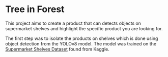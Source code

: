 # Tree in Forest
This project aims to create a product that can detects objects on supermarket shelves and highlight the specific product you are looking for.

The first step was to isolate the products on shelves which is done using object detection from the YOLOv8 model. The model was trained on the [Supermarket Shelves Dataset](https://www.kaggle.com/datasets/humansintheloop/supermarket-shelves-dataset/data)  found from Kaggle.
